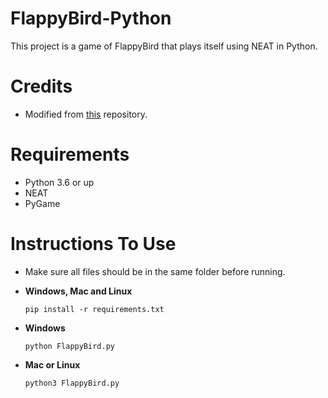 # FlappyBird-Python
This project is a game of FlappyBird that plays itself using NEAT in Python.

# Credits
 - Modified from [this](https://github.com/techwithtim/NEAT-Flappy-Bird) repository.

# Requirements
 - Python 3.6 or up
 - NEAT
 - PyGame
 
 # Instructions To Use
   - Make sure all files should be in the same folder before running.
 
 - **Windows, Mac and Linux**
   ``` 
   pip install -r requirements.txt
   ```
 - **Windows**
   ```
   python FlappyBird.py
   ```
 - **Mac or Linux**
   ```
   python3 FlappyBird.py
   ```

   

